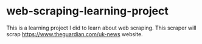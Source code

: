 # web-scraping-learning-project
This is a learning project I did to learn about web scraping. 
This scraper will scrap https://www.theguardian.com/uk-news website.
